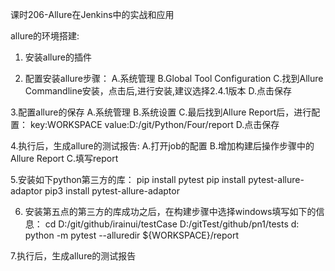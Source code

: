 课时206-Allure在Jenkins中的实战和应用

allure的环境搭建:

1. 安装allure的插件

2. 配置安装allure步骤：
  A.系统管理
  B.Global Tool Configuration
  C.找到Allure Commandline安装，点击后,进行安装,建议选择2.4.1版本
  D.点击保存

3.配置allure的保存
  A.系统管理
  B.系统设置
  C.最后找到Allure Report后，进行配置：
              key:WORKSPACE
              value:D:/git/Python/Four/report
  D.点击保存

4.执行后，生成allure的测试报告:
  A.打开job的配置
  B.增加构建后操作步骤中的Allure Report
  C.填写report

5.安装如下python第三方的库：
   pip  install pytest 
   pip install pytest-allure-adaptor
   pip3 install pytest-allure-adaptor

6. 安装第五点的第三方的库成功之后，在构建步骤中选择windows填写如下的信息：
	cd D:/git/github/irainui/testCase                   D:/gitTest/github/pn1/tests
	d:
	python -m pytest  --alluredir ${WORKSPACE}/report

7.执行后，生成allure的测试报告